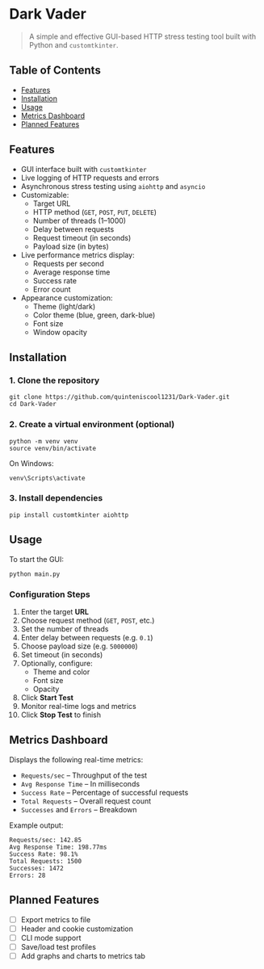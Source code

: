 # Dark Vader

> A simple and effective GUI-based HTTP stress testing tool built with Python and `customtkinter`.

## Table of Contents

- [Features](#features)
- [Installation](#installation)
- [Usage](#usage)
- [Metrics Dashboard](#metrics-dashboard)
- [Planned Features](#planned-features)

## Features

- GUI interface built with `customtkinter`
- Live logging of HTTP requests and errors
- Asynchronous stress testing using `aiohttp` and `asyncio`
- Customizable:
  - Target URL
  - HTTP method (`GET`, `POST`, `PUT`, `DELETE`)
  - Number of threads (1–1000)
  - Delay between requests
  - Request timeout (in seconds)
  - Payload size (in bytes)
- Live performance metrics display:
  - Requests per second
  - Average response time
  - Success rate
  - Error count
- Appearance customization:
  - Theme (light/dark)
  - Color theme (blue, green, dark-blue)
  - Font size
  - Window opacity

## Installation

### 1. Clone the repository

```
git clone https://github.com/quinteniscool1231/Dark-Vader.git
cd Dark-Vader
```

### 2. Create a virtual environment (optional)

```
python -m venv venv
source venv/bin/activate
```

On Windows:

```
venv\Scripts\activate
```

### 3. Install dependencies

```
pip install customtkinter aiohttp
```

## Usage

To start the GUI:

```
python main.py
```

### Configuration Steps

1. Enter the target **URL**
2. Choose request method (`GET`, `POST`, etc.)
3. Set the number of threads
4. Enter delay between requests (e.g. `0.1`)
5. Choose payload size (e.g. `5000000`)
6. Set timeout (in seconds)
7. Optionally, configure:
   - Theme and color
   - Font size
   - Opacity
8. Click **Start Test**
9. Monitor real-time logs and metrics
10. Click **Stop Test** to finish

## Metrics Dashboard

Displays the following real-time metrics:

- `Requests/sec` – Throughput of the test
- `Avg Response Time` – In milliseconds
- `Success Rate` – Percentage of successful requests
- `Total Requests` – Overall request count
- `Successes` and `Errors` – Breakdown

Example output:

```
Requests/sec: 142.85
Avg Response Time: 198.77ms
Success Rate: 98.1%
Total Requests: 1500
Successes: 1472
Errors: 28
```

## Planned Features

- [ ] Export metrics to file
- [ ] Header and cookie customization
- [ ] CLI mode support
- [ ] Save/load test profiles
- [ ] Add graphs and charts to metrics tab
